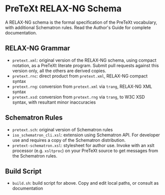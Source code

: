 # PreTeXt RELAX-NG Schema

A RELAX-NG schema is the formal specification of the PreTeXt vocabulary, with additional Schematron rules.  Read the Author's Guide for complete documentation.

## RELAX-NG Grammar

* `pretext.xml`: original version of the RELAX-NG schema, using
   compact notation, as a PreTeXt literate program.  Submit pull requests
   against this version only, all the others are derived copies.
* `pretext.rnc`: direct product from `pretext.xml`, RELAX-NG compact syntax
* `pretext.rng`: conversion from `pretext.xml` via `trang`, RELAX-NG XML syntax
* `pretext.xsd`: conversion from `pretext.rng` via `trang`, to W3C XSD syntax,
   with resultant minor inaccuracies

## Schematron Rules

* `pretext.sch`: original version of Schematron rules
* `iso_schematron_cli.xsl`: extension using Schematron API.
  For developer use and requires a copy of the Schematron distribution.
* `pretext-schematron.xsl`: stylesheet for author use.  Invoke with
  an xslt processor (e.g. `xsltproc`) on your PreTeXt source to get 
  messages from the Schematron rules.

## Build Script

* `build.sh`: build script for above. Copy and edit local paths,
  or consult as documentation
